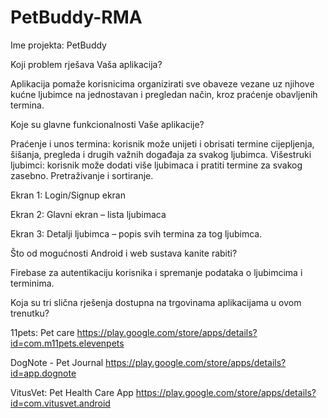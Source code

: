 # PetBuddy-RMA

Ime projekta: PetBuddy

Koji problem rješava Vaša aplikacija?

Aplikacija pomaže korisnicima organizirati sve obaveze vezane uz njihove kućne ljubimce na jednostavan i pregledan način, kroz praćenje obavljenih termina.

Koje su glavne funkcionalnosti Vaše aplikacije?

Praćenje i unos termina: korisnik može unijeti i obrisati termine cijepljenja, šišanja, pregleda i drugih važnih događaja za svakog ljubimca. Višestruki ljubimci: korisnik može dodati više     ljubimaca i pratiti termine za svakog zasebno. Pretraživanje i sortiranje.

Ekran 1: Login/Signup ekran

Ekran 2: Glavni ekran – lista ljubimaca

Ekran 3: Detalji ljubimca – popis svih termina za tog ljubimca.

Što od mogućnosti Android i web sustava kanite rabiti?

Firebase za autentikaciju korisnika i spremanje podataka o ljubimcima i terminima.

Koja su tri slična rješenja dostupna na trgovinama aplikacijama u ovom trenutku?

11pets: Pet care
https://play.google.com/store/apps/details?id=com.m11pets.elevenpets

DogNote - Pet Journal
https://play.google.com/store/apps/details?id=app.dognote

VitusVet: Pet Health Care App
https://play.google.com/store/apps/details?id=com.vitusvet.android
